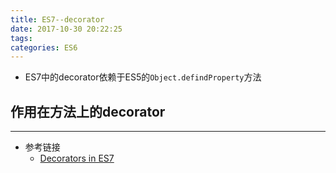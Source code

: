 ```yaml
---
title: ES7--decorator
date: 2017-10-30 20:22:25
tags:
categories: ES6
---
```

* ES7中的decorator依赖于ES5的`Object.defindProperty`方法

## 作用在方法上的decorator

---
* 参考链接
  - [Decorators in ES7](http://hackll.com/2015/07/24/decorators-in-es7/)
